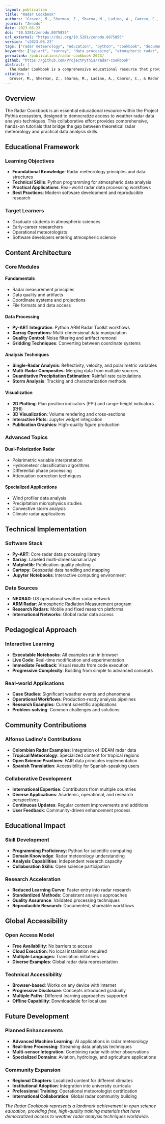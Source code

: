```yaml
---
layout: publication
title: "Radar Cookbook"
authors: "Grover, M., Sherman, Z., Sharma, M., Ladino, A., Camron, C., & Radar Cookbook contributors"
journal: "Zenodo"
date: 2023-06-23
doi: "10.5281/zenodo.8075855"
url_external: "https://doi.org/10.5281/zenodo.8075855"
version: "v2023.06.23"
tags: ["radar meteorology", "education", "python", "cookbook", "documentation"]
keywords: ["py-art", "xarray", "data processing", "atmospheric radar", "open source"]
permalink: /publications/radar-cookbook-2023/
github: "https://github.com/ProjectPythia/radar-cookbook"
abstract: |
  The Radar Cookbook is a comprehensive educational resource that provides practical examples and tutorials for weather radar data analysis using Python. Part of the Project Pythia ecosystem, it offers hands-on learning materials for the atmospheric science community.
citation: |
  Grover, M., Sherman, Z., Sharma, M., Ladino, A., Camron, C., & Radar Cookbook contributors. (2023). Radar Cookbook (v2023.06.23). Zenodo. https://doi.org/10.5281/zenodo.8075855
---
```


## Overview

The Radar Cookbook is an essential educational resource within the Project Pythia ecosystem, designed to democratize access to weather radar data analysis techniques. This collaborative effort provides comprehensive, hands-on tutorials that bridge the gap between theoretical radar meteorology and practical data analysis skills.

## Educational Framework

### Learning Objectives
- **Foundational Knowledge**: Radar meteorology principles and data structures
- **Technical Skills**: Python programming for atmospheric data analysis
- **Practical Applications**: Real-world radar data processing workflows
- **Best Practices**: Modern software development and reproducible research

### Target Learners
- Graduate students in atmospheric sciences
- Early-career researchers
- Operational meteorologists
- Software developers entering atmospheric science

## Content Architecture

### Core Modules

#### **Fundamentals**
- Radar measurement principles
- Data quality and artifacts
- Coordinate systems and projections
- File formats and data access

#### **Data Processing**
- **Py-ART Integration**: Python ARM Radar Toolkit workflows
- **Xarray Operations**: Multi-dimensional data manipulation
- **Quality Control**: Noise filtering and artifact removal
- **Gridding Techniques**: Converting between coordinate systems

#### **Analysis Techniques**
- **Single-Radar Analysis**: Reflectivity, velocity, and polarimetric variables
- **Multi-Radar Composites**: Merging data from multiple sources
- **Quantitative Precipitation Estimation**: Rainfall rate calculations
- **Storm Analysis**: Tracking and characterization methods

#### **Visualization**
- **2D Plotting**: Plan position indicators (PPI) and range-height indicators (RHI)
- **3D Visualization**: Volume rendering and cross-sections
- **Interactive Plots**: Jupyter widget integration
- **Publication Graphics**: High-quality figure production

### Advanced Topics

#### **Dual-Polarization Radar**
- Polarimetric variable interpretation
- Hydrometeor classification algorithms
- Differential phase processing
- Attenuation correction techniques

#### **Specialized Applications**
- Wind profiler data analysis
- Precipitation microphysics studies
- Convective storm analysis
- Climate radar applications

## Technical Implementation

### Software Stack
- **Py-ART**: Core radar data processing library
- **Xarray**: Labeled multi-dimensional arrays
- **Matplotlib**: Publication-quality plotting
- **Cartopy**: Geospatial data handling and mapping
- **Jupyter Notebooks**: Interactive computing environment

### Data Sources
- **NEXRAD**: US operational weather radar network
- **ARM Radar**: Atmospheric Radiation Measurement program
- **Research Radars**: Mobile and fixed research platforms
- **International Networks**: Global radar data access

## Pedagogical Approach

### Interactive Learning
- **Executable Notebooks**: All examples run in browser
- **Live Code**: Real-time modification and experimentation
- **Immediate Feedback**: Visual results from code execution
- **Progressive Complexity**: Building from simple to advanced concepts

### Real-world Applications
- **Case Studies**: Significant weather events and phenomena
- **Operational Workflows**: Production-ready analysis pipelines
- **Research Examples**: Current scientific applications
- **Problem-solving**: Common challenges and solutions

## Community Contributions

### Alfonso Ladino's Contributions
- **Colombian Radar Examples**: Integration of IDEAM radar data
- **Tropical Meteorology**: Specialized content for tropical regions
- **Open Science Practices**: FAIR data principles implementation
- **Spanish Translation**: Accessibility for Spanish-speaking users

### Collaborative Development
- **International Expertise**: Contributors from multiple countries
- **Diverse Applications**: Academic, operational, and research perspectives
- **Continuous Updates**: Regular content improvements and additions
- **User Feedback**: Community-driven enhancement process

## Educational Impact

### Skill Development
- **Programming Proficiency**: Python for scientific computing
- **Domain Knowledge**: Radar meteorology understanding
- **Analysis Capabilities**: Independent research capacity
- **Collaboration Skills**: Open science participation

### Research Acceleration
- **Reduced Learning Curve**: Faster entry into radar research
- **Standardized Methods**: Consistent analysis approaches
- **Quality Assurance**: Validated processing techniques
- **Reproducible Research**: Documented, shareable workflows

## Global Accessibility

### Open Access Model
- **Free Availability**: No barriers to access
- **Cloud Execution**: No local installation required
- **Multiple Languages**: Translation initiatives
- **Diverse Examples**: Global radar data representation

### Technical Accessibility
- **Browser-based**: Works on any device with internet
- **Progressive Disclosure**: Concepts introduced gradually
- **Multiple Paths**: Different learning approaches supported
- **Offline Capability**: Downloadable for local use

## Future Development

### Planned Enhancements
- **Advanced Machine Learning**: AI applications in radar meteorology
- **Real-time Processing**: Streaming data analysis techniques
- **Multi-sensor Integration**: Combining radar with other observations
- **Specialized Domains**: Aviation, hydrology, and agriculture applications

### Community Expansion
- **Regional Chapters**: Localized content for different climates
- **Institutional Adoption**: Integration into university curricula
- **Professional Training**: Operational meteorologist certification
- **International Collaboration**: Global radar community building

*The Radar Cookbook represents a landmark achievement in open science education, providing free, high-quality training materials that have democratized access to weather radar analysis techniques worldwide.*
